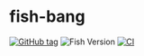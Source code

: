 # fish-bang
[![GitHub tag](https://img.shields.io/github/tag/tenfyzhong/fish-bang.svg)](https://github.com/tenfyzhong/fish-bang/tags)
![Fish Version](https://img.shields.io/badge/support-fish%203.6.0-yellowgreen.svg?style=flat)
[![CI](https://github.com/tenfyzhong/fish-bang/actions/workflows/test.yml/badge.svg)](https://github.com/tenfyzhong/fish-bang/actions/workflows/test.yml)
